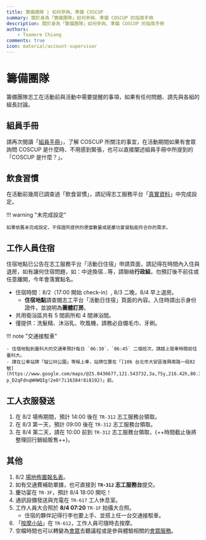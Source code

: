 ```yaml
---
title: 籌備團隊 | 如何參與、準備 COSCUP
summary: 關於身為「籌備團隊」如何參與、準備 COSCUP 的指南手冊
description: 關於身為「籌備團隊」如何參與、準備 COSCUP 的指南手冊
authors:
    - Toomore Chiang
comments: true
icon: material/account-supervisor
---
```


# 籌備團隊

籌備團隊志工在活動前與活動中需要提醒的事項，如果有任何問題、請先與各組的組長討論。

## 組員手冊

請再次閱讀「[組員手冊](../team_member_handbook.md)」，了解 COSCUP 所關注的事宜，在活動期間如果有會眾詢問 COSCUP 是什麼時、不用感到緊張，也可以直接闡述組員手冊中所提到的「COSCUP 是什麼？」。

## 飲食習慣

在活動前幾周已調查過「飲食習慣」，請記得志工服務平台「[真實資料](https://volunteer.coscup.org/setting/profile_real)」中完成設定。

!!! warning "未完成設定"

    如果依舊未完成設定，不保證所提供的便當數量或是慶功宴餐點能符合你的需求。

## 工作人員住宿

住宿地點已公告在志工服務平台「活動日住宿」申請頁面，請記得在時間內入住與退房，如有讓何住宿問題，如：中途換宿…等，請聯絡**行政組**，勿預訂後不前往或任意離開，今年會落實點名。

- 住宿時間：8/2（17:00 開始 check-in）, 8/3 二晚，8/4 早上退房。
    - **住宿地點**請查閱志工平台「活動日住宿」頁面的內容。入住時請出示身份證件，並說明為**團體訂房**。
- 共用衛浴區共有 5 間廁所和 4 間淋浴間。
- 僅提供：洗髮精、沐浴乳、吹風機，請務必自備毛巾、牙刷。

!!! note "交通接駁車"

    - 住宿地點到臺科大的交通車預計每日 `06:30`、`06:45` 二個班次，請趕上發車時間前往臺科大。
    - 請在公車站牌「瑠公圳公園」等候上車，站牌位置在「[106 台北市大安區復興南路一段82號](https://www.google.com/maps/@25.0436677,121.543732,3a,75y,216.42h,80.36t/data=!3m6!1e1!3m4!1sPSscdT-p_D2qFdnqWHWQIg!2e0!7i16384!8i8192)」前。

## 工人衣服發送

1. 在 8/2 場佈期間，預計 14:00 後在 `TR-312` 志工服務台領取。
2. 在 8/3 第一天，預計 09:00 後在 `TR-312` 志工服務台領取。
3. 在 8/4 第二天，請在 10:00 前到 `TR-312` 志工服務台領取，{++時間截止後將整理回行銷組販售++}。

## 其他

1. 8/2 [場地佈置報名表](https://docs.google.com/forms/d/e/1FAIpQLScUjuWW5xC3-X-MkTdLUUvVcw7Jcs7lJYJKxIF0vAVp7sspcQ/viewform)。
2. 如有交通費補助單據，也可直接到 **`TR-312` 志工服務台**提交。
3. 慶功宴在 `TR-3F`，預計 8/4 18:00 開吃！
4. 通訊設備發送與充電在 `TR-617` 工人休息室。
5. 工作人員大合照於 **8/4 07:20** `TR-1F` 拍攝大合照。
      - 住宿的夥伴記得行李也要上手、並搭上任一台交通接駁車。
6. 「[按摩小站](../health_market/overview.md)」在 `TR-612`，工作人員可隨時去按摩。
7. 空檔時間也可以轉變為[會眾](./as_attendee.md)去聽議程或是參與體驗相關的[會眾服務](../attendee_services/index.md)。
